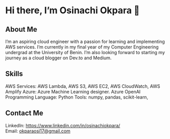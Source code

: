# Hi there, I’m Osinachi Okpara 👋

## About Me
I’m an aspiring cloud engineer with a passion for learning and implementing AWS services. I’m currently in my final year of my Computer Engineering undergrad at the University of Benin. I’m also looking forward to starting my journey as a cloud blogger on Dev.to and Medium.

## Skills
AWS Services: AWS Lambda, AWS S3, AWS EC2, AWS CloudWatch, AWS Amplify
Azure: Azure Machine Learning designer. Azure OpenAI
Programming Language: Python
Tools: numpy, pandas, scikit-learn, 

## Contact Me
LinkedIn: https://www.linkedin.com/in/osinachiokpara/  
Email: okparaosi17@gmail.com
<!--
**sin4ch/sin4ch** is a ✨ _special_ ✨ repository because its `README.md` (this file) appears on your GitHub profile.

Here are some ideas to get you started:

- 🔭 I’m currently working on 
- 🌱 I’m currently learning ...
- 👯 I’m looking to collaborate on ...
- 🤔 I’m looking for help with ...
- 💬 Ask me about ...
- 📫 How to reach me: ...
- 😄 Pronouns: ...
- ⚡ Fun fact: ...
-->

